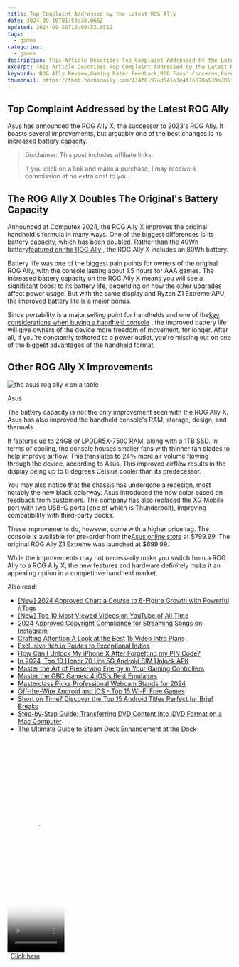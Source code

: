 ```yaml
---
title: Top Complaint Addressed by the Latest ROG Ally
date: 2024-09-16T01:58:38.066Z
updated: 2024-09-20T16:00:52.951Z
tags:
  - games
categories:
  - games
description: This Article Describes Top Complaint Addressed by the Latest ROG Ally
excerpt: This Article Describes Top Complaint Addressed by the Latest ROG Ally
keywords: ROG Ally Review,Gaming Razer Feedback,ROG Fans' Concerns,Razer Complaints Addressed,Latest GPU Perks,ROG Accessories Insight,Ally Graphics Update
thumbnail: https://thmb.techidaily.com/134f01974d541e3e4f7e678a539e306f85d908190cede197af26c62a5bdec50a.png
---
```


## Top Complaint Addressed by the Latest ROG Ally

 Asus has announced the ROG Ally X, the successor to 2023's ROG Ally. It boasts several improvements, but arguably one of the best changes is its increased battery capacity.

>  Disclaimer: This post includes affiliate links
>
>  If you click on a link and make a purchase, I may receive a commission at no extra cost to you.
>

## The ROG Ally X Doubles The Original's Battery Capacity

 Announced at Computex 2024, the ROG Ally X improves the original handheld's formula in many ways. One of the biggest differences is its battery capacity, which has been doubled. Rather than the 40Wh battery[featured on the ROG Ally](http://www.makeuseof.com/what-is-asus-rog-ally/) , the ROG Ally X includes an 80Wh battery.

 Battery life was one of the biggest pain points for owners of the original ROG Ally, with the console lasting about 1.5 hours for AAA games. The increased battery capacity on the ROG Ally X means you will see a significant boost to its battery life, depending on how the other upgrades affect power usage. But with the same display and Ryzen Z1 Extreme APU, the improved battery life is a major bonus.

 Since portability is a major selling point for handhelds and one of the[key considerations when buying a handheld console](https://www.makeuseof.com/gaming-handheld-things-to-consider-before-buying/) , the improved battery life will give owners of the device more freedom of movement, for longer. After all, if you're constantly tethered to a power outlet, you're missing out on one of the biggest advantages of the handheld format.

## Other ROG Ally X Improvements

![the asus rog ally x on a table](https://static1.makeuseofimages.com/wordpress/wp-content/uploads/2024/06/the-asus-rog-ally-x-on-a-table.jpg)

Asus

 The battery capacity is not the only improvement seen with the ROG Ally X. Asus has also improved the handheld console's RAM, storage, design, and thermals.

 It features up to 24GB of LPDDR5X-7500 RAM, along with a 1TB SSD. In terms of cooling, the console houses smaller fans with thinner fan blades to help improve airflow. This translates to 24% more air volume flowing through the device, according to Asus. This improved airflow results in the display being up to 6 degrees Celsius cooler than its predecessor.

 You may also notice that the chassis has undergone a redesign, most notably the new black colorway. Asus introduced the new color based on feedback from customers. The company has also replaced the XG Mobile port with two USB-C ports (one of which is Thunderbolt), improving compatibility with third-party docks.

 These improvements do, however, come with a higher price tag. The console is available for pre-order from the[Asus online store](https://rog.asus.com/us/gaming-handhelds/rog-ally/rog-ally-x-2024/) at $799.99\. The original ROG Ally Z1 Extreme was launched at $699.99.

 While the improvements may not necessarily make you switch from a ROG Ally to a ROG Ally X, the new features and hardware definitely make it an appealing option in a competitive handheld market.

<ins class="adsbygoogle"
     style="display:block"
     data-ad-format="autorelaxed"
     data-ad-client="ca-pub-7571918770474297"
     data-ad-slot="1223367746"></ins>

<ins class="adsbygoogle"
     style="display:block"
     data-ad-client="ca-pub-7571918770474297"
     data-ad-slot="8358498916"
     data-ad-format="auto"
     data-full-width-responsive="true"></ins>

<span class="atpl-alsoreadstyle">Also read:</span>
<div><ul>
<li><a href="https://facebook-record-videos.techidaily.com/new-2024-approved-chart-a-course-to-6-figure-growth-with-powerful-tags/"><u>[New] 2024 Approved Chart a Course to 6-Figure Growth with Powerful #Tags</u></a></li>
<li><a href="https://youtube-blog.techidaily.com/op-10-most-viewed-videos-on-youtube-of-all-time/"><u>[New] Top 10 Most Viewed Videos on YouTube of All Time</u></a></li>
<li><a href="https://extra-lessons.techidaily.com/2024-approved-copyright-compliance-for-streaming-songs-on-instagram/"><u>2024 Approved Copyright Compliance for Streaming Songs on Instagram</u></a></li>
<li><a href="https://youtube-sure.techidaily.com/ing-attention-a-look-at-the-best-15-video-intro-plans/"><u>Crafting Attention A Look at the Best 15 Video Intro Plans</u></a></li>
<li><a href="https://games-able.techidaily.com/exclusive-itchio-routes-to-exceptional-indies/"><u>Exclusive Itch.io Routes to Exceptional Indies</u></a></li>
<li><a href="https://ios-unlock.techidaily.com/how-can-i-unlock-my-iphone-x-after-forgetting-my-pin-code-by-drfone-ios/"><u>How Can I Unlock My iPhone X After Forgetting my PIN Code?</u></a></li>
<li><a href="https://sim-unlock.techidaily.com/in-2024-top-10-honor-70-lite-5g-android-sim-unlock-apk-by-drfone-android/"><u>In 2024, Top 10 Honor 70 Lite 5G Android SIM Unlock APK</u></a></li>
<li><a href="https://games-able.techidaily.com/master-the-art-of-preserving-energy-in-your-gaming-controllers/"><u>Master the Art of Preserving Energy in Your Gaming Controllers</u></a></li>
<li><a href="https://games-able.techidaily.com/master-the-gbc-games-4-ioss-best-emulators/"><u>Master the GBC Games: 4 iOS's Best Emulators</u></a></li>
<li><a href="https://extra-support.techidaily.com/masterclass-picks-professional-webcam-stands-for-2024/"><u>Masterclass Picks Professional Webcam Stands for 2024</u></a></li>
<li><a href="https://games-able.techidaily.com/off-the-wire-android-and-ios-top-15-wi-fi-free-games/"><u>Off-the-Wire Android and iOS - Top 15 Wi-Fi Free Games</u></a></li>
<li><a href="https://hardware-help.techidaily.com/short-on-time-discover-the-top-15-android-titles-perfect-for-brief-breaks/"><u>Short on Time? Discover the Top 15 Android Titles Perfect for Brief Breaks</u></a></li>
<li><a href="https://tech-revival.techidaily.com/step-by-step-guide-transferring-dvd-content-into-idvd-format-on-a-mac-computer/"><u>Step-by-Step Guide: Transferring DVD Content Into iDVD Format on a Mac Computer</u></a></li>
<li><a href="https://games-able.techidaily.com/the-ultimate-guide-to-steam-deck-enhancement-at-the-dock/"><u>The Ultimate Guide to Steam Deck Enhancement at the Dock</u></a></li>
</ul></div>

<!-- affiliate ads begin -->
<span id="1993654">
					<video width="128" height="480" style="cursor:pointer"
           poster="//a.impactradius-go.com/display-clicktoplayimage/1993654.png"
           onclick="if(!this.playClicked){this.play();this.setAttribute('controls',true);this.playClicked=true;}">
	   <source src="//a.impactradius-go.com/display-ad/22993-1993654">
	   <img src="//a.impactradius-go.com/display-clicktoplayimage/1993654.png" style="border: none; height: 100%; width: 100%; object-fit: contain">
	</video>
	<div style="width:80px;text-align:center"><a href="javascript:window.open(decodeURIComponent('https%3A%2F%2Fhomestyler.sjv.io%2Fc%2F5597632%2F1993654%2F22993'), '_blank');void(0);">Click here</a></div>
</span>
<img height="0" width="0" src="https://imp.pxf.io/i/5597632/1993654/22993" style="position:absolute;visibility:hidden;" border="0" />
<!-- affiliate ads end -->

